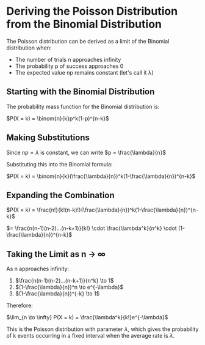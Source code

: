 # Deriving the Poisson Distribution from the Binomial Distribution

The Poisson distribution can be derived as a limit of the Binomial distribution when:
- The number of trials n approaches infinity
- The probability p of success approaches 0
- The expected value np remains constant (let's call it λ)

## Starting with the Binomial Distribution

The probability mass function for the Binomial distribution is:

$P(X = k) = \binom{n}{k}p^k(1-p)^{n-k}$

## Making Substitutions

Since $np = \lambda$ is constant, we can write $p = \frac{\lambda}{n}$

Substituting this into the Binomial formula:

$P(X = k) = \binom{n}{k}(\frac{\lambda}{n})^k(1-\frac{\lambda}{n})^{n-k}$

## Expanding the Combination

$P(X = k) = \frac{n!}{k!(n-k)!}(\frac{\lambda}{n})^k(1-\frac{\lambda}{n})^{n-k}$

$= \frac{n(n-1)(n-2)...(n-k+1)}{k!} \cdot \frac{\lambda^k}{n^k} \cdot (1-\frac{\lambda}{n})^{n-k}$

## Taking the Limit as n → ∞

As n approaches infinity:
1. $\frac{n(n-1)(n-2)...(n-k+1)}{n^k} \to 1$
2. $(1-\frac{\lambda}{n})^n \to e^{-\lambda}$
3. $(1-\frac{\lambda}{n})^{-k} \to 1$

Therefore:

$\lim_{n \to \infty} P(X = k) = \frac{\lambda^k}{k!}e^{-\lambda}$


This is the Poisson distribution with parameter $\lambda$, which gives the probability of k events occurring in a fixed interval when the average rate is $\lambda$.


